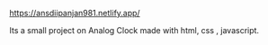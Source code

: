 https://ansdiipanjan981.netlify.app/

Its a small project on Analog Clock made with html, css , javascript.
